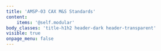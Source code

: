 ```yaml
---
title: 'AMSP-03 CAX M&S Standards'
content:
    items: '@self.modular'
body_classes: 'title-h1h2 header-dark header-transparent'
visible: true
onpage_menu: false
---
```


